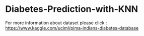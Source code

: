 # Diabetes-Prediction-with-KNN
For more information about dataset please click : https://www.kaggle.com/uciml/pima-indians-diabetes-database
